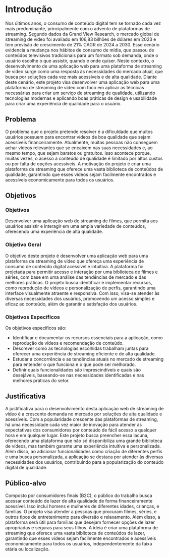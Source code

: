 # Introdução

Nos últimos anos, o consumo de conteúdo digital tem se tornado cada vez mais predominante, principalmente com o advento de plataformas de streaming. Segundo dados da Grand View Research, o mercado global de streaming de vídeo foi avaliado em 106,83 bilhões de dólares em 2023 e tem previsão de crescimento de 21% CAGR de 2024 a 2030. Esse cenário evidencia a mudança nos hábitos de consumo de mídia, que passou de conteúdos televisivos tradicionais para um formato sob demanda, onde o usuário escolhe o que assistir, quando e onde quiser.
Neste contexto, o desenvolvimento de uma aplicação web para uma plataforma de streaming de vídeo surge como uma resposta às necessidades do mercado atual, que busca por soluções cada vez mais acessíveis e de alta qualidade. Diante deste cenário,  este projeto visa desenvolver uma aplicação web para uma plataforma de streaming de vídeo com foco em aplicar as técnicas necessárias para criar um serviço de streaming de qualidade, utilizando tecnologias modernas e aplicando boas práticas de design e usabilidade para criar uma experiência de qualidade para o usuário.

## Problema

O problema que o projeto pretende resolver é a dificuldade que muitos usuários possuem para encontrar vídeos de boa qualidade que sejam acessíveis financeiramente. Atualmente, muitas pessoas não conseguem achar vídeos relevantes que se encaixem nas suas necessidades e, ao mesmo tempo, que sejam baratos ou gratuitos. Isso acontece porque, muitas vezes, o acesso a conteúdo de qualidade é limitado por altos custos ou por falta de opções acessíveis. A motivação do projeto é criar uma plataforma de streaming que oferece uma vasta biblioteca de conteúdos de qualidade, garantindo que esses vídeos sejam facilmente encontrados e acessíveis economicamente para todos os usuários.

## Objetivos

### Objetivos
Desenvolver uma aplicação web de streaming de filmes, que permita aos usuários assistir e interagir em uma ampla variedade de conteúdos, oferecendo uma experiência de alta qualidade.

### Objetivo Geral
O objetivo deste projeto é desenvolver uma aplicação web para uma plataforma de streaming de vídeo que ofereça uma experiência de consumo de conteúdo digital acessível e intuitiva. A plataforma foi projetada para permitir acesso e interação por uma biblioteca de filmes e séries, com base em uma análise das tendências de mercado e das melhores práticas. O projeto busca identificar e implementar recursos, como reprodução de vídeos e personalização de perfis, garantindo uma interface visualmente atraente e responsiva. Com isso, visa-se atender às diversas necessidades dos usuários, promovendo um acesso simples e eficaz ao conteúdo, além de garantir a satisfação dos usuários.

### Objetivos Específicos
Os objetivos específicos são:

- Identificar e documentar os recursos essenciais para a aplicação, como reprodução de vídeos e recomendação de conteúdo.
- Descrever como as tecnologias escolhidas trabalham juntas para oferecer uma experiência de streaming eficiente e de alta qualidade.
- Estudar a concorrência e as tendências atuais no mercado de streaming para entender o que funciona e o que pode ser melhorado.
- Definir quais funcionalidades são imprescindíveis e quais são desejáveis, baseando-se nas necessidades identificadas e nas melhores práticas do setor.


## Justificativa

A justificativa para o desenvolvimento desta aplicação web de streaming de vídeo é a crescente demanda no mercado por soluções de alta qualidade e acessíveis. Com a popularidade crescente das plataformas de streaming, há uma necessidade cada vez maior de inovação para atender às expectativas dos consumidores por conteúdo de fácil acesso a qualquer hora e em qualquer lugar. Este projeto busca preencher essa lacuna, oferecendo uma plataforma que não só disponibiliza uma grande biblioteca de vídeos, mas também garante uma experiência intuitiva e personalizada. Além disso, ao adicionar funcionalidades como criação de diferentes perfis e uma busca personalizada, a aplicação se destaca por atender às diversas necessidades dos usuários, contribuindo para a popularização do conteúdo digital de qualidade.

## Público-alvo

Composto por consumidores finais (B2C), o público do trabalho busca acessar conteúdo de lazer de alta qualidade de forma financeiramente acessível. Isso inclui homens e mulheres de diferentes idades, crianças, e famílias. O projeto visa atender a pessoas que procuram filmes, séries, e outros tipos de entretenimento para diversão e relaxamento. Além disso, a plataforma será útil para famílias que desejam fornecer opções de lazer apropriadas e seguras para seus filhos. A ideia é criar uma plataforma de streaming que oferece uma vasta biblioteca de conteúdos de lazer, garantindo que esses vídeos sejam facilmente encontrados e acessíveis economicamente para todos os usuários, independentemente da faixa etária ou localização.

